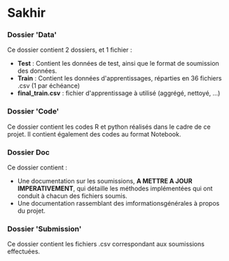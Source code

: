 # Sakhir

### Dossier 'Data'
Ce dossier contient 2 dossiers, et 1 fichier :

* **Test** : Contient les données de test, ainsi que le format de soumission des données.
* **Train** : Contient les données d'apprentissages, réparties en 36 fichiers .csv (1 par échéance)
* **final_train.csv** : fichier d'apprentissage à utilisé (aggrégé, nettoyé, ...)

### Dossier 'Code'
Ce dossier contient les codes R et python réalisés dans le cadre de ce projet. Il contient également des codes au format Notebook.

### Dossier Doc
Ce dossier contient :
* Une documentation sur les soumissions, **A METTRE A JOUR IMPERATIVEMENT**, qui détaille les méthodes implémentées qui ont conduit à chacun des fichiers soumis.
* Une documentation rassemblant des imformationsgénérales à propos du projet.

### Dossier 'Submission'
Ce dossier contient les fichiers .csv correspondant aux soumissions effectuées.
